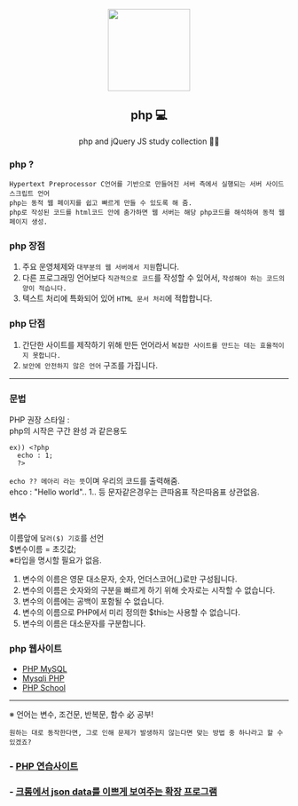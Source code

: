 <p align="center">
  <img src="https://user-images.githubusercontent.com/110442250/205641988-fcb93989-d69a-4ce5-aa3a-ec7b274202e6.png" height="148">
  <h2 align="center">php 💻</h2>
  <p align="center">php and jQuery JS study collection 👨‍💻<p>

  </p>
</p>

### php ? 

    Hypertext Preprocessor C언어를 기반으로 만들어진 서버 측에서 실행되는 서버 사이드 스크립트 언어
    php는 동적 웹 페이지를 쉽고 빠르게 만들 수 있도록 해 줌.
    php로 작성된 코드를 html코드 안에 춤가하면 웹 서버는 해당 php코드를 해석하여 동적 웹페이지 생성.
    
### php 장점 

1. 주요 운영체제와 `대부분의 웹 서버에서 지원`합니다.
2. 다른 프로그래밍 언어보다 `직관적으로 코드`를 작성할 수 있어서, `작성해야 하는 코드의 양이 적습니다.`
3. 텍스트 처리에 특화되어 있어 `HTML 문서 처리`에 적합합니다. 

### php 단점

1. 간단한 사이트를 제작하기 위해 만든 언어라서 `복잡한 사이트를 만드는 데는 효율적이지 못합니다.`
2. `보안에 안전하지 않은 언어` 구조를 가집니다.

<hr>

### 문법

PHP 권장 스타일 : <?php ...?> </br>
php의 시작은 <?php 로 열어줌. 끝날때에는 ?> 구간 완성 <html></html> 과 같은용도 </br>

    ex)) <?php 
      echo : 1; 
      ?> 
      
`echo ?? 메아리 라는 뜻`이며 우리의 코드를 출력해줌.</br>
ehco : "Hello world".. 1.. 등 문자같은경우는 큰따옴표 작은따옴표 상관없음. </br>

### 변수

이름앞에 `달러($) 기호`를 선언  </br>
$변수이름 = 초깃값; </br>
※타입을 명시할 필요가 없음. </br>

1. 변수의 이름은 영문 대소문자, 숫자, 언더스코어(_)로만 구성됩니다.
2. 변수의 이름은 숫자와의 구분을 빠르게 하기 위해 숫자로는 시작할 수 없습니다.
3. 변수의 이름에는 공백이 포함될 수 없습니다.
4. 변수의 이름으로 PHP에서 미리 정의한 $this는 사용할 수 없습니다.
5. 변수의 이름은 대소문자를 구분합니다.

### php 웹사이트

 - [PHP MySQL](https://www.php.net/manual/en/mysqlinfo.api.choosing.php)
 - [Mysqli PHP](https://www.php.net/manual/en/mysqli.quickstart.dual-interface.php)
 - [PHP School](https://www.phpschool.com/)
<hr>
※ 언어는 변수, 조건문, 반복문, 함수 必 공부!

`원하는 대로 동작한다면, 그로 인해 문제가 발생하지 않는다면 맞는 방법 중 하나라고 할 수 있겠죠?`

 ### - [PHP 연습사이트](http://codepad.org/sngDu1ck)
 ### - [크롬에서 json data를 이쁘게 보여주는 확장 프로그램](https://chrome.google.com/webstore/detail/jsonvue/chklaanhfefbnpoihckbnefhakgolnmc)

